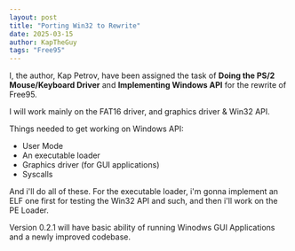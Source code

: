 ```yaml
---
layout: post
title: "Porting Win32 to Rewrite"
date: 2025-03-15
author: KapTheGuy
tags: "Free95"
---
```


I, the author, Kap Petrov, have been assigned the task of **Doing the PS/2 Mouse/Keyboard Driver** and **Implementing Windows API** for
the rewrite of Free95.

I will work mainly on the FAT16 driver, and graphics driver & Win32 API.

Things needed to get working on Windows API:
- User Mode
- An executable loader
- Graphics driver (for GUI applications)
- Syscalls

And i'll do all of these. For the executable loader, i'm gonna implement an ELF one first for testing the Win32 API and such, and
then i'll work on the PE Loader.

Version 0.2.1 will have basic ability of running Winodws GUI Applications and a newly improved codebase.
